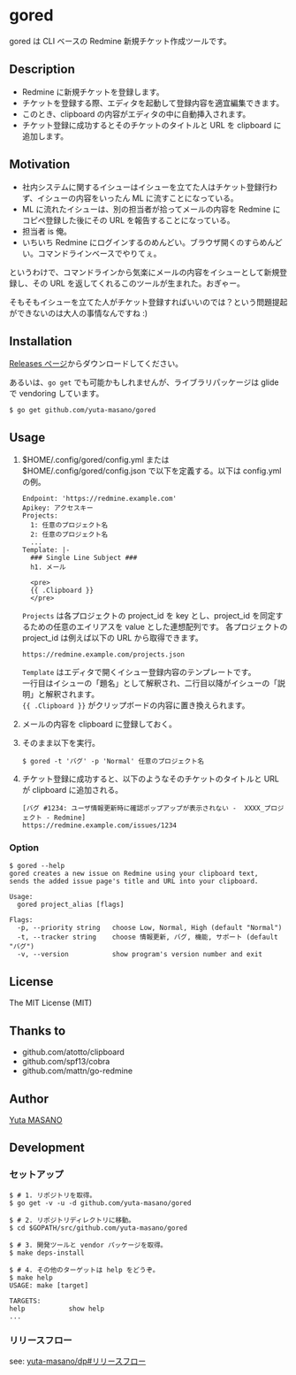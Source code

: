 # gored

gored は CLI ベースの Redmine 新規チケット作成ツールです。

## Description

* Redmine に新規チケットを登録します。
* チケットを登録する際、エディタを起動して登録内容を適宜編集できます。
* このとき、clipboard の内容がエディタの中に自動挿入されます。
* チケット登録に成功するとそのチケットのタイトルと URL を clipboard に追加します。

## Motivation

* 社内システムに関するイシューはイシューを立てた人はチケット登録行わず、イシューの内容をいったん ML に流すことになっている。
* ML に流れたイシューは、別の担当者が拾ってメールの内容を Redmine にコピペ登録した後にその URL を報告することになっている。
* 担当者 is 俺。
* いちいち Redmine にログインするのめんどい。ブラウザ開くのすらめんどい。コマンドラインベースでやりてぇ。

というわけで、コマンドラインから気楽にメールの内容をイシューとして新規登録し、その URL を返してくれるこのツールが生まれた。おぎゃー。

そもそもイシューを立てた人がチケット登録すればいいのでは？という問題提起ができないのは大人の事情なんですね :)

## Installation

[Releases ページ](https://github.com/yuta-masano/gored/releases)からダウンロードしてください。

あるいは、`go get` でも可能かもしれませんが、ライブラリパッケージは glide で vendoring しています。

```
$ go get github.com/yuta-masano/gored
```

## Usage

1. $HOME/.config/gored/config.yml または $HOME/.config/gored/config.json で以下を定義する。以下は config.yml の例。

   ```
   Endpoint: 'https://redmine.example.com'
   Apikey: アクセスキー
   Projects:
     1: 任意のプロジェクト名
     2: 任意のプロジェクト名
     ...
   Template: |-
     ### Single Line Subject ###
     h1. メール

     <pre>
     {{ .Clipboard }}
     </pre>
   ```

   `Projects` は各プロジェクトの project_id を key とし、project_id を同定するための任意のエイリアスを value とした連想配列です。
   各プロジェクトの project_id は例えば以下の URL から取得できます。
   ```
   https://redmine.example.com/projects.json
   ```

   `Template` はエディタで開くイシュー登録内容のテンプレートです。  
   一行目はイシューの「題名」として解釈され、二行目以降がイシューの「説明」と解釈されます。  
   `{{ .Clipboard }}` がクリップボードの内容に置き換えられます。

2. メールの内容を clipboard に登録しておく。
3. そのまま以下を実行。

   ```
   $ gored -t 'バグ' -p 'Normal' 任意のプロジェクト名
   ```

4. チケット登録に成功すると、以下のようなそのチケットのタイトルと URL が clipboard に追加される。

   ```
   [バグ #1234: ユーザ情報更新時に確認ポップアップが表示されない -  XXXX_プロジェクト - Redmine]
   https://redmine.example.com/issues/1234
   ```

### Option

```
$ gored --help
gored creates a new issue on Redmine using your clipboard text,
sends the added issue page's title and URL into your clipboard.

Usage:
  gored project_alias [flags]

Flags:
  -p, --priority string   choose Low, Normal, High (default "Normal")
  -t, --tracker string    choose 情報更新, バグ, 機能, サポート (default "バグ")
  -v, --version           show program's version number and exit
```

## License

The MIT License (MIT)

## Thanks to

* github.com/atotto/clipboard
* github.com/spf13/cobra
* github.com/mattn/go-redmine

## Author

[Yuta MASANO](https://github.com/yuta-masano)

## Development

### セットアップ

```
$ # 1. リポジトリを取得。
$ go get -v -u -d github.com/yuta-masano/gored

$ # 2. リポジトリディレクトリに移動。
$ cd $GOPATH/src/github.com/yuta-masano/gored

$ # 3. 開発ツールと vendor パッケージを取得。
$ make deps-install

$ # 4. その他のターゲットは help をどうぞ。
$ make help
USAGE: make [target]

TARGETS:
help           show help
...
```

### リリースフロー

see: [yuta-masano/dp#リリースフロー](https://github.com/yuta-masano/dp#%E3%83%AA%E3%83%AA%E3%83%BC%E3%82%B9%E3%83%95%E3%83%AD%E3%83%BC)
